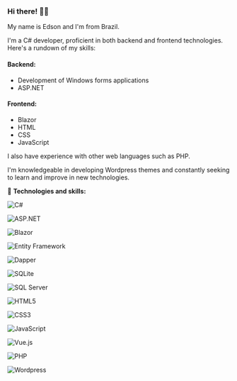 ### Hi there! 👋🏻

My name is Edson and I'm from Brazil.

I'm a C# developer, proficient in both backend and frontend technologies. Here's a rundown of my skills:

#### Backend:
- Development of Windows forms applications
- ASP.NET

#### Frontend:
- Blazor
- HTML
- CSS
- JavaScript

I also have experience with other web languages such as PHP.

I'm knowledgeable in developing Wordpress themes and constantly seeking to learn and improve in new technologies.

🔧 **Technologies and skills:**

![C#](https://img.shields.io/badge/-C%23-239120?style=flat-square&logo=c-sharp&logoColor=white)

![ASP.NET](https://img.shields.io/badge/-ASP.NET-5C2D91?style=flat-square&logo=.net&logoColor=white)

![Blazor](https://img.shields.io/badge/-Blazor-512BD4?style=flat-square&logo=blazor&logoColor=white)

![Entity Framework](https://img.shields.io/badge/-Entity_Framework-512BD4?style=flat-square&logo=.net&logoColor=white)

![Dapper](https://img.shields.io/badge/-Dapper-FF5733?style=flat-square&logo=.net&logoColor=white)

![SQLite](https://img.shields.io/badge/-SQLite-003B57?style=flat-square&logo=sqlite&logoColor=white)

![SQL Server](https://img.shields.io/badge/-SQL_Server-CC2927?style=flat-square&logo=microsoft-sql-server&logoColor=white)

![HTML5](https://img.shields.io/badge/-HTML5-E34F26?style=flat-square&logo=html5&logoColor=white)

![CSS3](https://img.shields.io/badge/-CSS3-1572B6?style=flat-square&logo=css3&logoColor=white)

![JavaScript](https://img.shields.io/badge/-JavaScript-F7DF1E?style=flat-square&logo=javascript&logoColor=black)

![Vue.js]([https://img.shields.io/badge/-Vue-F7DF1E?style=flat-square&logo=javascript&logoColor=4FC08D)

![PHP](https://img.shields.io/badge/-PHP-777BB4?style=flat-square&logo=php&logoColor=white)

![Wordpress](https://img.shields.io/badge/-Wordpress-21759B?style=flat-square&logo=wordpress&logoColor=white)

<!--
**edsonlcandido/edsonlcandido** is a ✨ _special_ ✨ repository because its `README.md` (this file) appears on your GitHub profile.

Here are some ideas to get you started:

- 🔭 I’m currently working on ...
- 🌱 I’m currently learning ...
- 👯 I’m looking to collaborate on ...
- 🤔 I’m looking for help with ...
- 💬 Ask me about ...
- 📫 How to reach me: ...
- 😄 Pronouns: ...
- ⚡ Fun fact: ...
-->
